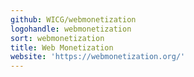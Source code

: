 ```yaml
---
github: WICG/webmonetization
logohandle: webmonetization
sort: webmonetization
title: Web Monetization
website: 'https://webmonetization.org/'
---
```

